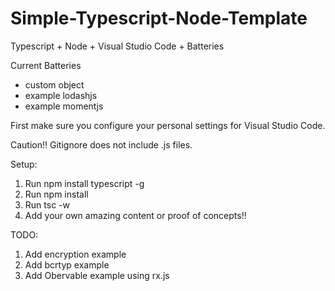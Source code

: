 # Simple-Typescript-Node-Template
Typescript + Node + Visual Studio Code + Batteries

Current Batteries
- custom object
- example lodashjs
- example momentjs

First make sure you configure your personal settings for Visual Studio Code. 

Caution!!
Gitignore does not include .js files. 

Setup:
1. Run npm install typescript -g
2. Run npm install
3. Run tsc -w
4. Add your own amazing content or proof of concepts!!


TODO:
1. Add encryption example
2. Add bcrtyp example
3. Add Obervable example using rx.js